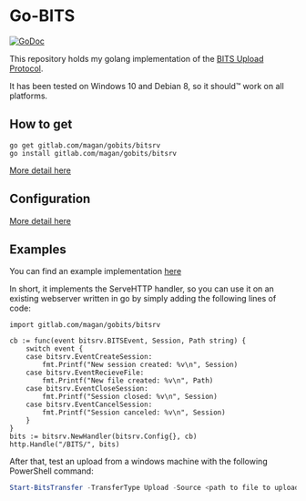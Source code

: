 # Go-BITS

[![GoDoc](https://godoc.org/gitlab.com/magan/gobits/bitsrv?status.svg)](https://godoc.org/gitlab.com/magan/gobits/bitsrv)

This repository holds my golang implementation of the [BITS Upload Protocol](https://msdn.microsoft.com/en-us/library/aa362828(v=vs.85).aspx).

It has been tested on Windows 10 and Debian 8, so it should&trade; work on all platforms.

## How to get
```
go get gitlab.com/magan/gobits/bitsrv
go install gitlab.com/magan/gobits/bitsrv
```
[More detail here](https://gitlab.com/magan/gobits/wikis/install)

## Configuration
[More detail here](https://gitlab.com/magan/gobits/wikis/configure)

## Examples
You can find an example implementation [here](https://gitlab.com/magan/gobits/tree/master/example)

In short, it implements the ServeHTTP handler, so you can use it on an existing webserver written in go by simply adding the following lines of code:
```golang
import gitlab.com/magan/gobits/bitsrv
```

```golang
cb := func(event bitsrv.BITSEvent, Session, Path string) {
	switch event {
	case bitsrv.EventCreateSession:
		fmt.Printf("New session created: %v\n", Session)
	case bitsrv.EventRecieveFile:
		fmt.Printf("New file created: %v\n", Path)
	case bitsrv.EventCloseSession:
		fmt.Printf("Session closed: %v\n", Session)
	case bitsrv.EventCancelSession:
		fmt.Printf("Session canceled: %v\n", Session)
	}
}
bits := bitsrv.NewHandler(bitsrv.Config{}, cb)
http.Handle("/BITS/", bits)
```

After that, test an upload from a windows machine with the following PowerShell command:
```powershell
Start-BitsTransfer -TransferType Upload -Source <path to file to upload> -Destination http://<hostname>:<port>/BITS/<filename>
```